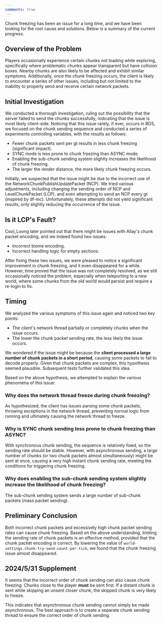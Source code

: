 ```yaml
---
comments: true
---
```


Chunk freezing has been an issue for a long time, and we have been looking for the root cause and solutions. Below is a
summary of the current progress.

## Overview of the Problem

Players occasionally experience certain chunks not loading while exploring, specifically where problematic chunks appear
transparent but have collision boxes. Nearby chunks are also likely to be affected and exhibit similar symptoms.
Additionally, once the chunk freezing occurs, the client is likely to encounter a series of other issues, including but
not limited to the inability to properly send and receive certain network packets.

## Initial Investigation

We conducted a thorough investigation, ruling out the possibility that the server failed to send the chunks
successfully, indicating that the issue is most likely client-side. Noticing that this issue rarely, if ever, occurs in
BDS, we focused on the chunk sending sequence and conducted a series of experiments controlling variables, with the
results as follows:

- Fewer chunk packets sent per gt results in less chunk freezing (significant impact).
- SYNC mode is less prone to chunk freezing than ASYNC mode.
- Enabling the sub-chunk sending system slightly increases the likelihood of chunk freezing.
- The larger the render distance, the more likely chunk freezing occurs.

Initially, we suspected that the issue might be due to the incorrect use of the NetworkChunkPublishUpdatePacket (NCP).
We tried various adjustments, including changing the sending order of NCP and LevelChunkPacket (LCP), and even
attempting to send an NCP every gt (inspired by df-mc). Unfortunately, these attempts did not yield significant results,
only slightly reducing the occurrence of the issue.

## Is it LCP's Fault?

Cool_Loong later pointed out that there might be issues with Allay's chunk packet encoding, and we indeed found two
issues:

- Incorrect biome encoding.
- Incorrect handling logic for empty sections.

After fixing these two issues, we were pleased to notice a significant improvement in chunk freezing, and it even
disappeared for a while. However, time proved that the issue was not completely resolved, as we still occasionally
noticed the problem, especially when teleporting to a new world, where some chunks from the old world would persist and
require a re-login to fix.

## Timing

We analyzed the various symptoms of this issue again and noticed two key points:

- The client's network thread partially or completely chunks when the issue occurs.
- The lower the chunk packet sending rate, the less likely the issue occurs.

We wondered if the issue might be because the **client processed a large number of chunk packets in a short period**,
causing some packets to fail to decode properly. Given that chunk packets are complex, this hypothesis seemed plausible.
Subsequent tests further validated this idea.

Based on the above hypothesis, we attempted to explain the various phenomena of this issue:

### Why does the network thread freeze during chunk freezing?

As hypothesized, the client has issues parsing some chunk packets, throwing exceptions in the network thread, preventing
normal logic from running and ultimately causing the network thread to freeze.

### Why is SYNC chunk sending less prone to chunk freezing than ASYNC?

With synchronous chunk sending, the sequence is relatively fixed, so the sending rate should be stable. However, with
asynchronous sending, a large number of chunks (or two chunk packets almost simultaneously) might be sent at once,
causing a very high instant chunk sending rate, meeting the conditions for triggering chunk freezing.

### Why does enabling the sub-chunk sending system slightly increase the likelihood of chunk freezing?

The sub-chunk sending system sends a large number of sub-chunk packets (mass packet sending).

## Preliminary Conclusion

Both incorrect chunk packets and excessively high chunk packet sending rates can cause chunk freezing. Based on the
above understanding, limiting the sending rate of chunk packets is an effective method, provided that the chunk packet
encoding is correct. By lowering the value of `world-settings.chunk-try-send-count-per-tick`, we found that the chunk
freezing issue almost disappeared.

## 2024/5/31 Supplement

It seems that the incorrect order of chunk sending can also cause chunk freezing. Chunks close to the player **must** be
sent first. If a distant chunk is sent while skipping an unsent closer chunk, the skipped chunk is very likely to
freeze.

This indicates that asynchronous chunk sending cannot simply be made asynchronous. The best approach is to create a
separate chunk sending thread to ensure the correct order of chunk sending.
